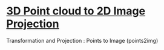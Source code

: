 # [3D Point cloud to 2D Image Projection](http://harderthan.co.kr/2018/11/06/transformation_and_projection/)

Transformation and Projection : Points to Image (points2img)